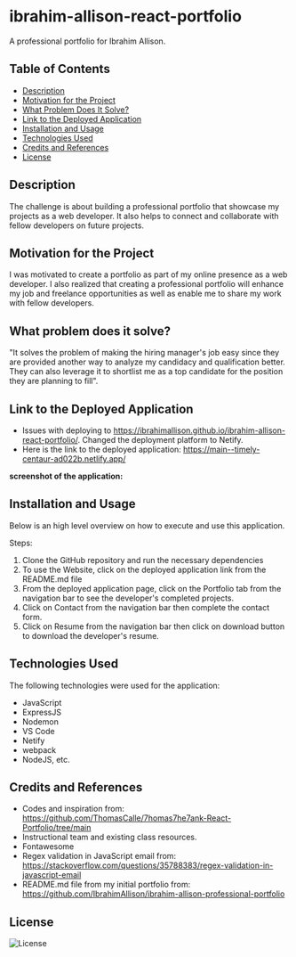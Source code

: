 # ibrahim-allison-react-portfolio
 
A professional portfolio for Ibrahim Allison.

## Table of Contents

- [Description](#description)
- [Motivation for the Project](#motivation-for-the-project)
- [What Problem Does It Solve?](#What-problem-does-it-solve?)
- [Link to the Deployed Application](#link-to-deployed-application)
- [Installation and Usage](#installation-and-usage)
- [Technologies Used](#technologies-used)
- [Credits and References](#credits-and-references)
- [License](#license)

## Description

The challenge is about building a professional portfolio that showcase my projects as a web developer. It also helps to connect and collaborate with fellow developers on future projects.

## Motivation for the Project

I was motivated to create a portfolio as part of my online presence as a web developer. I also realized that creating a professional portfolio will enhance my job and freelance opportunities as well as enable me to share my work with fellow developers.

## What problem does it solve?

"It solves the problem of making the hiring manager's job easy since they are provided another way to analyze my candidacy and qualification better. They can also leverage it to shortlist me as a top candidate for the position they are planning to fill".

## Link to the Deployed Application

- Issues with deploying to https://ibrahimallison.github.io/ibrahim-allison-react-portfolio/. Changed the deployment platform to Netify.
- Here is the link to the deployed application: https://main--timely-centaur-ad022b.netlify.app/


**screenshot of the application:** 



## Installation and Usage

Below is an high level overview on how to execute and use this application.

Steps:
1. Clone the GitHub repository and run the necessary dependencies
2. To use the Website, click on the deployed application link from the README.md file 	
3. From the deployed application page, click on the Portfolio tab from the navigation bar 
   to see the developer's completed projects.
4. Click on Contact from the navigation bar then complete the contact form.
5. Click on Resume from the navigation bar then click on download button to download
   the developer's resume.
       	
## Technologies Used
The following technologies were used for the application:
- JavaScript
- ExpressJS
- Nodemon
- VS Code
- Netify
- webpack
- NodeJS, etc.

## Credits and References
- Codes and inspiration from: https://github.com/ThomasCalle/7homas7he7ank-React-Portfolio/tree/main
- Instructional team and existing class resources.
- Fontawesome
- Regex validation in JavaScript email from: https://stackoverflow.com/questions/35788383/regex-validation-in-javascript-email
- README.md file from my initial portfolio from: https://github.com/IbrahimAllison/ibrahim-allison-professional-portfolio

  
## License

![License](https://img.shields.io/badge/License-MIT-9cf.svg)
